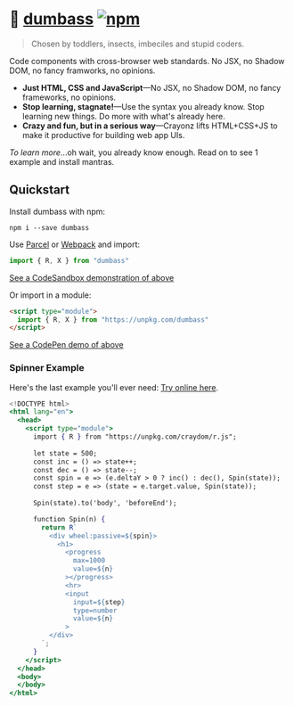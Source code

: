 # :bug: [dumbass](https://github.com/dosyago/dumbass) [![npm](https://img.shields.io/npm/v/dumbass.svg?label=&color=0080FF)](https://github.com/dosyago/dumbass/releases/latest)

> Chosen by toddlers, insects, imbeciles and stupid coders.

Code components with cross-browser web standards. No JSX, no Shadow DOM, no fancy framworks, no opinions.

- **Just HTML, CSS and JavaScript**—No JSX, no Shadow DOM, no fancy frameworks, no opinions. 
- **Stop learning, stagnate!**—Use the syntax you already know. Stop learning new things. Do more with what's already here.
- **Crazy and fun, but in a serious way**—Crayonz lifts HTML+CSS+JS to make it productive for building web app UIs. 

*To learn more*...oh wait, you already know enough. Read on to see 1 example and install mantras.

## Quickstart

Install dumbass with npm:

```console
npm i --save dumbass
```

Use [Parcel](https://parceljs.org) or [Webpack](https://webpack.js.org) and import:

```js
import { R, X } from "dumbass"
```

[See a CodeSandbox demonstration of above](https://codesandbox.io/s/dumbass-playground-jxbx4)

Or import in a module:

```html
<script type="module">
  import { R, X } from "https://unpkg.com/dumbass"
</script>
```

[See a CodePen demo of above](https://codepen.io/dosycorp/pen/OJPQQzB?editors=1000)

### Spinner Example

Here's the last example you'll ever need:
[Try online here](https://codepen.io/dosycorp/pen/OJPQQzB?editors=1000).

```jsx
<!DOCTYPE html>
<html lang="en">
  <head> 
    <script type="module">
      import { R } from "https://unpkg.com/craydom/r.js";
      
      let state = 500;
      const inc = () => state++;
      const dec = () => state--;
      const spin = e => (e.deltaY > 0 ? inc() : dec(), Spin(state));
      const step = e => (state = e.target.value, Spin(state));
      
      Spin(state).to('body', 'beforeEnd');

      function Spin(n) {
        return R`  
          <div wheel:passive=${spin}>
            <h1>
              <progress 
                max=1000
                value=${n}
              ></progress>
              <hr>
              <input 
                input=${step}
                type=number 
                value=${n}
              >
          </div>
        `;
      }
    </script>
  </head>
  <body>
  </body>
</html>
```

